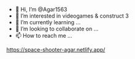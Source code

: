 - 👋 Hi, I’m @Agar1563
- 👀 I’m interested in videogames & construct 3
- 🌱 I’m currently learning ...
- 💞️ I’m looking to collaborate on ...
- 📫 How to reach me ...

<!---
Agar1563/Agar1563 is a ✨ special ✨ repository because its `README.md` (this file) appears on your GitHub profile.
You can click the Preview link to take a look at your changes.
--->
https://space-shooter-agar.netlify.app/
